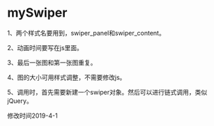 # mySwiper

1、两个样式名要用到，swiper_panel和swiper_content。

2、动画时间要写在js里面。

3、最后一张图和第一张图重复。

4、图的大小可用样式调整，不需要修改js。

5、调用时，首先需要新建一个swiper对象。然后可以进行链式调用，类似jQuery。

修改时间2019-4-1
